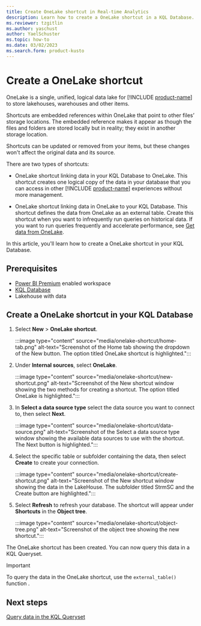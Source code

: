 ```yaml
---
title: Create OneLake shortcut in Real-time Analytics
description: Learn how to create a OneLake shortcut in a KQL Database.
ms.reviewer: tzgitlin
ms.author: yaschust
author: YaelSchuster
ms.topic: how-to
ms.date: 03/02/2023
ms.search.form: product-kusto
---
```


# Create a OneLake shortcut

OneLake is a single, unified, logical data lake for [!INCLUDE [product-name](../includes/product-name.md)] to store lakehouses, warehouses and other items.

Shortcuts are embedded references within OneLake that point to other files’ storage locations. The embedded reference makes it appear as though the files and folders are stored locally but in reality; they exist in another storage location.

Shortcuts can be updated or removed from your items, but these changes won't affect the original data and its source.

There are two types of shortcuts:

* OneLake shortcut linking data in your KQL Database to OneLake. This shortcut creates one logical copy of the data in your database that you can access in other [!INCLUDE [product-name](../includes/product-name.md)] experiences without more management.

* OneLake shortcut linking data in OneLake to your KQL Database. This shortcut defines the data from OneLake as an external table. Create this shortcut when you want to infrequently run queries on historical data. If you want to run queries frequently and accelerate performance, see [Get data from OneLake](get-data-onelake.md).

In this article, you'll learn how to create a OneLake shortcut in your KQL Database.

## Prerequisites

* [Power BI Premium](/power-bi/enterprise/service-admin-premium-purchase) enabled workspace
* [KQL Database](create-database.md)
* Lakehouse with data

## Create a OneLake shortcut in your KQL Database

1. Select **New** > **OneLake shortcut**.

    :::image type="content" source="media/onelake-shortcut/home-tab.png" alt-text="Screenshot of the Home tab showing the dropdown of the New button. The option titled OneLake shortcut is highlighted.":::

1. Under **Internal sources**, select **OneLake**.

    :::image type="content" source="media/onelake-shortcut/new-shortcut.png" alt-text="Screenshot of the New shortcut window showing the two methods for creating a shortcut. The option titled OneLake is highlighted.":::

1. In **Select a data source type** select the data source you want to connect to, then select **Next**.

    :::image type="content" source="media/onelake-shortcut/data-source.png" alt-text="Screenshot of the Select a data source type window showing the available data sources to use with the shortcut. The Next button is highlighted.":::

1. Select the specific table or subfolder containing the data, then select **Create** to create your connection.

    :::image type="content" source="media/onelake-shortcut/create-shortcut.png" alt-text="Screenshot of the New shortcut window showing the data in the LakeHouse. The subfolder titled StrmSC and the Create button are highlighted.":::

1. Select **Refresh** to refresh your database. The shortcut will appear under **Shortcuts** in the **Object tree**.

    :::image type="content" source="media/onelake-shortcut/object-tree.png" alt-text="Screenshot of the object tree showing the new shortcut.":::

The OneLake shortcut has been created. You can now query this data in a KQL Queryset.

> [!IMPORTANT]
> To query the data in the OneLake shortcut, use the `external_table()` function .

## Next steps

[Query data in the KQL Queryset](kusto-query-set.md)
